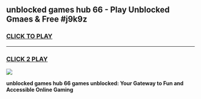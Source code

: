 
## unblocked games hub 66 - Play Unblocked Gmaes & Free #j9k9z
<h3>
<a href="https://premium.freeplayer.one?title=unblocked_games_hub_66&ref=03M">CLICK TO PLAY</a></h3>
<hr>

<h3>
<a href="https://premium.freeplayer.one?title=unblocked_games_hub_66&ref=03M">CLICK 2 PLAY</a>
  
</h3>

<a href="https://premium.freeplayer.one?title=unblocked_games_hub_66&ref=03M"><img src="https://clearcache.store/games.png"></a>


**unblocked games hub 66 games unblocked: Your Gateway to Fun and Accessible Online Gaming**
